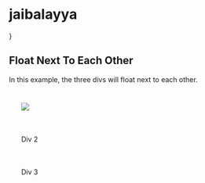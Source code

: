 # jaibalayya
<!DOCTYPE html>
<html>
<head>
<style>
div {
  float:left;
  padding: 15px;
  width:250px;
  margin:10px
}
div4 img{margin-left:auto;
margin-right:auto;

display:block}


.div1 {
  background: red;
  
}

.div2 {
  background: yellow;
  text-align:center
  
  
}

.div3 {
  background: green;
</style>
}
</head>
<body>

<h2>Float Next To Each Other</h2>

<p>In this example, the three divs will float next to each other.</p>

<div class="div1">

<div4>
<img src="https://th.bing.com/th/id/OIP.98QmEv-7GCF84gXvffTdGAHaHe?w=148&h=180&c=7&o=5&dpr=1.32&pid=1.7"/>
</div4>

</div>
<div class="div2">Div 2</div>
<div class="div3">Div 3</div>

</body>
</html>
